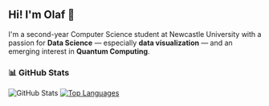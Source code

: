## Hi! I'm Olaf 👋

I'm a second-year Computer Science student at Newcastle University with a passion for **Data Science** — especially **data visualization** — and an emerging interest in **Quantum Computing**.

### 📊 GitHub Stats
![GitHub Stats](https://github-readme-stats.vercel.app/api?username=filaolaf&show_icons=true&theme=github_dark)
[![Top Languages](https://github-readme-stats.vercel.app/api/top-langs/?username=filaolaf&langs_count=8&theme=github_dark)](https://github.com/anuraghazra/github-readme-stats)
